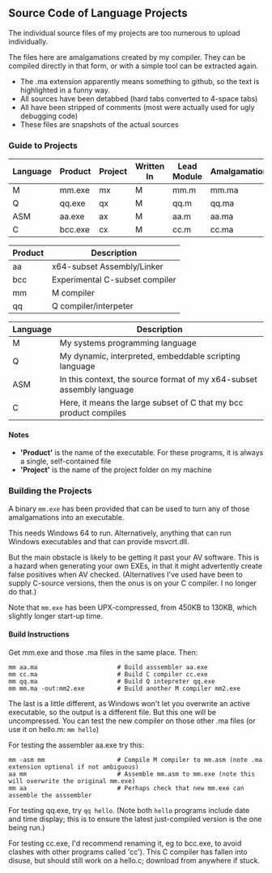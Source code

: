 ## Source Code of Language Projects

The individual source files of my projects are too numerous to upload individually.

The files here are amalgamations created by my compiler. They can be compiled directly in that form, or with a simple tool can be extracted again.

* The .ma extension apparently means something to github, so the text is highlighted in a funny way.
* All sources have been detabbed (hard tabs converted to 4-space tabs)
* All have been stripped of comments (most were actually used for ugly debugging code)
* These files are snapshots of the actual sources

### Guide to Projects

Language | Product  | Project | Written In | Lead Module | Amalgamation
--- | --- | --- | --- | --- | ---
M |  mm.exe | mx |  M  | mm.m | mm.ma 
Q |  qq.exe | qx |  M  | qq.m | qq.ma
ASM |  aa.exe |  ax  | M |  aa.m | aa.ma
C |  bcc.exe | cx |  M  | cc.m | cc.ma


Product | Description
--- | ---
aa | x64-subset Assembly/Linker
bcc | Experimental C-subset compiler 
mm | M compiler
qq | Q compiler/interpeter

Language | Description
--- | ---
M | My systems programming language
Q | My dynamic, interpreted, embeddable scripting language
ASM | In this context, the source format of my x64-subset assembly language
C  | Here, it means the large subset of C that my bcc product compiles

#### Notes

* **'Product'** is the name of the executable. For these programs, it is always a single, self-contained file
* **'Project'** is the name of the project folder on my machine

### Building the Projects

A binary `mm.exe` has been provided that can be used to turn any of those amalgamations into an executable.

This needs Windows 64 to run. Alternatively, anything that can run Windows executables and that can provide msvcrt.dll.

But the main obstacle is likely to be getting it past your AV software. This is a hazard when generating your own EXEs, in that it might advertently create false positives when AV checked. (Alternatives I've used have been to supply C-source versions, then the onus is on your C compiler. I no longer do that.)

Note that `mm.exe` has been UPX-compressed, from 450KB to 130KB, which slightly longer start-up time.

#### Build Instructions

Get mm.exe and those .ma files in the same place. Then:
```
mm aa.ma                      # Build asssembler aa.exe
mm cc.ma                      # Build C compiler cc.exe
mm qq.ma                      # Build Q intepreter qq.exe
mm mm.ma -out:mm2.exe         # Build another M compiler mm2.exe
```
The last is a little different, as Windows won't let you overwrite an active executable, so the output is a different file. But this one will be uncompressed. You can test the new compiler on those other .ma files (or use it on hello.m: `mm hello`)


For testing the assembler aa.exe try this:
```
mm -asm mm                    # Compile M compiler to mm.asm (note .ma extension optional if not ambiguous)
aa mm                         # Assemble mm.asm to mm.exe (note this will overwrite the original mm.exe)
mm aa                         # Perhaps check that new mm.exe can assemble the asssembler
```
For testing qq.exe, try `qq hello`. (Note both `hello` programs include date and time display; this is to ensure the latest just-compiled version is the one being run.)

For testing cc.exe, I'd recommend renaming it, eg to bcc.exe, to avoid clashes with other programs called 'cc'). This C compiler has fallen into disuse, but should still work on a hello.c; download from anywhere if stuck.
